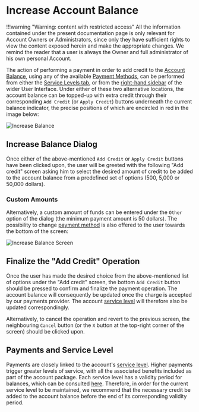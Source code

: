 # Increase Account Balance

!!!warning "Warning: content with restricted access"
    All the information contained under the present documentation page is only relevant for Account Owners or Administrators, since only they have sufficient rights to view the content exposed herein and make the appropriate changes. We remind the reader that a user is always the Owner and full administrator of his own personal Account.

The action of performing a payment in order to add credit to the [Account Balance](../balance.md), using any of the available [Payment Methods](payment-methods.md), can be performed from either the [Service Levels tab](../ui/service-level.md), or from the [right-hand sidebar](../../ui/right-sidebar.md) of the wider User Interface. Under either of these two alternative locations, the account balance can be topped-up with extra credit through their corresponding `Add Credit` (or `Apply Credit`) buttons underneath the current balance indicator, the precise positions of which are encircled in red in the image below:

![Increase Balance](/images/accounts/increase-balance.png "Increase Balance")


## Increase Balance Dialog

Once either of the above-mentioned `Add Credit` or `Apply Credit` buttons have been clicked upon, the user will be greeted with the following "Add credit" screen asking him to select the desired amount of credit to be added to the account balance from a predefined set of options (500, 5,000 or 50,000 dollars). 

### Custom Amounts

Alternatively, a custom amount of funds can be entered under the `Other` option of the dialog (the minimum payment amount is 50 dollars). The possibility to change [payment method](payment-methods.md) is also offered to the user towards the bottom of the screen:

![Increase Balance Screen](/images/accounts/increase-balance-screen.png "Increase Balance Screen")

## Finalize the "Add Credit" Operation

Once the user has made the desired choice from the above-mentioned list of options under the "Add credit" screen, the bottom `Add Credit` button should be pressed to confirm and finalize the payment operation. The account balance will consequently be updated once the charge is accepted by our payments provider. The account [service level](../../pricing/service-levels.md) will therefore also be updated correspondingly. 

Alternatively, to cancel the operation and revert to the previous screen, the neighbouring `Cancel` button (or the `X` button at the top-right corner of the screen) should be clicked upon. 

## Payments and Service Level

Payments are closely linked to the account's [service level](../service-levels.md). Higher payments trigger greater levels of service, with all the associated benefits included as part of the account package. Each service level has a validity period for balances, which can be consulted [here](../../pricing/service-levels.md). Therefore, in order for the current service level to be maintained, we recommend that the necessary credit be added to the account balance before the end of its corresponding validity period.
